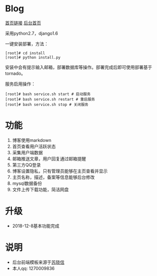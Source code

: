 # Blog
[首页链接](http://yangxiao.online "首页链接")
[后台首页](http://yangxiao.online/admin/ "后台首页")

采用python2.7，django1.6

一键安装部署，方法：
```shell
[root]# cd install
[root]# python install.py

```
安装中会有提示输入邮箱，部署数据库等操作。部署完成后即可使用部署基于tornado。

服务启用操作：
```shell
[root]# bash service.sh start # 启动服务
[root]# bash service.sh restart # 重启服务
[root]# bash service.sh stop # 关闭服务
```
# 功能
1. 博客使用markdown
2. 首页查看用户活跃状态
3. 采集用户端数据
4. 邮箱推送文章，用户回复通过邮箱提醒
5. 第三方QQ登录
6. 博客设置隐私，只有管理员能够在主页查看并显示
7. 主页名称，描述，备案等信息能够后台修改
8. mysql数据备份
9. 文件上传下载功能，简洁网盘

# 升级
- 2018-12-8基本功能完成

# 说明
-  后台前端模板来源于[苏晓信](http://www.sxxblog.com/ "苏晓信")
- 本人qq: 1270009836


